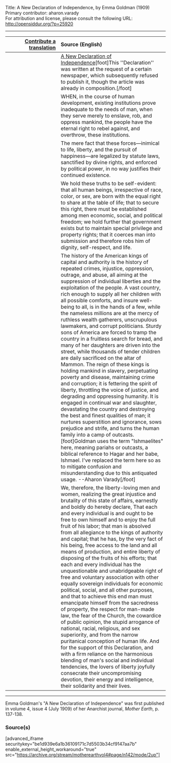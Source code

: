 <html>
<head></head>
<body>
Title: A New Declaration of Independence, by Emma Goldman (1909)<br />
Primary contributor: aharon.varady<br />
For attribution and license, please consult the following URL: <a href="http://opensiddur.org/?p=25920">http://opensiddur.org/?p=25920</a>
<p />
<hr />

<table style="margin-left: auto;margin-right: auto;" class="draggable">
<thead><tr><th id="x" style="text-align: right;"><a href="https://opensiddur.org/contributing/upload/">Contribute a translation</a></th><th style="text-align: left;">Source (English)</th></tr></thead>
<tbody>
<tr><td style="vertical-align:top;" width="33%">
<div class="liturgy"><span lang="he">

</span></div></td>
 
<td style="vertical-align:top;">
<div class="english">
<u>A New Declaration of Independence</u>[foot]This ''Declaration'' was written at the request of a certain newspaper, which subsequently refused to publish it, though the article was already in composition.[/foot]
</div></td></tr>


<tr><td style="vertical-align:top;">
<div class="liturgy"><span lang="he">

</span></div></td>
 
<td style="vertical-align:top;">
<div class="english">
WHEN, in the course of human development, existing institutions prove inadequate to the needs of man, when they serve merely to enslave, rob, and oppress mankind, the people have the eternal right to rebel against, and overthrow, these institutions.
</div></td></tr>


<tr><td style="vertical-align:top;">
<div class="liturgy"><span lang="he">

</span></div></td>
 
<td style="vertical-align:top;">
<div class="english">
The mere fact that these forces⁠—inimical to life, liberty, and the pursuit of happiness⁠—are legalized by statute laws, sanctified by divine rights, and enforced by political power, in no way justifies their continued existence.
</div></td></tr>


<tr><td style="vertical-align:top;">
<div class="liturgy"><span lang="he">

</span></div></td>
 
<td style="vertical-align:top;">
<div class="english">
We hold these truths to be self-evident: that all human beings, irrespective of race, color, or sex, are born with the equal right to share at the table of life; that to secure this right, there must be established among men economic, social, and political freedom; we hold further that government exists but to maintain special privilege and property rights; that it coerces man into submission and therefore robs him of dignity, self-respect, and life.
</div></td></tr>


<tr><td style="vertical-align:top;">
<div class="liturgy"><span lang="he">

</span></div></td>
 
<td style="vertical-align:top;">
<div class="english">
The history of the American kings of capital and authority is the history of repeated crimes, injustice, oppression, outrage, and abuse, all aiming at the suppression of individual liberties and the exploitation of the people. A vast country, rich enough to supply all her children with all possible comforts, and insure well-being to all, is in the hands of a few, while the nameless millions are at the mercy of ruthless wealth gatherers, unscrupulous lawmakers, and corrupt politicians. Sturdy sons of America are forced to tramp the country in a fruitless search for bread, and many of her daughters are driven into the street, while thousands of tender children are daily sacrificed on the altar of Mammon. The reign of these kings is holding mankind in slavery, perpetuating poverty and disease, maintaining crime and corruption; it is fettering the spirit of liberty, throttling the voice of justice, and degrading and oppressing humanity. It is engaged in continual war and slaughter, devastating the country and destroying the best and finest qualities of man; it nurtures superstition and ignorance, sows prejudice and strife, and turns the human family into a camp of outcasts.[foot]Goldman uses the term "Ishmaelites" here, meaning pariahs or outcasts, a biblical reference to Hagar and her babe, Ishmael. I've replaced the term here so as to mitigate confusion and misunderstanding due to this antiquated usage. --Aharon Varady[/foot]
</div></td></tr>


<tr><td style="vertical-align:top;">
<div class="liturgy"><span lang="he">

</span></div></td>
 
<td style="vertical-align:top;">
<div class="english">
We, therefore, the liberty-loving men and women, realizing the great injustice and brutality of this state of affairs, earnestly and boldly do hereby declare, That each and every individual is and ought to be free to own himself and to enjoy the full fruit of his labor; that man is absolved from all allegiance to the kings of authority and capital; that he has, by the very fact of his being, free access to the land and all means of production, and entire liberty of disposing of the fruits of his efforts; that each and every individual has the unquestionable and unabridgeable right of free and voluntary association with other equally sovereign individuals for economic political, social, and all other purposes, and that to achieve this end man must emancipate himself from the sacredness of property, the respect for man-made law, the fear of the Church, the cowardice of public opinion, the stupid arrogance of national, racial, religious, and sex superiority, and from the narrow puritanical conception of human life. And for the support of this Declaration, and with a firm reliance on the harmonious blending of man's social and individual tendencies, the lovers of liberty joyfully consecrate their uncompromising devotion, their energy and intelligence, their solidarity and their lives.
</div></td></tr>
</tbody></table>

<hr />

Emma Goldman's "A New Declaration of Independence" was first published in volume 4, issue 4 (July 1909) of her Anarchist journal, <em>Mother Earth</em>, p. 137-138.

<h3>Source(s)</h3>

[advanced_iframe securitykey="be1d939e6a1b36109171c7d5503b34cf9147aa7b" enable_external_height_workaround="true" src="https://archive.org/stream/motherearthvol4#page/n142/mode/2up"]
</body>
</html>